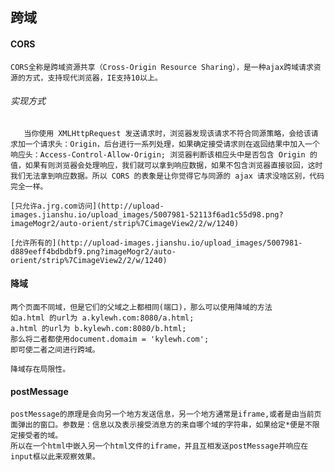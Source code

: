 ## 跨域

#### CORS
    CORS全称是跨域资源共享（Cross-Origin Resource Sharing），是一种ajax跨域请求资源的方式，支持现代浏览器，IE支持10以上。
###### 实现方式
       当你使用 XMLHttpRequest 发送请求时，浏览器发现该请求不符合同源策略，会给该请求加一个请求头：Origin，后台进行一系列处理，如果确定接受请求则在返回结果中加入一个响应头：Access-Control-Allow-Origin; 浏览器判断该相应头中是否包含 Origin 的值，如果有则浏览器会处理响应，我们就可以拿到响应数据，如果不包含浏览器直接驳回，这时我们无法拿到响应数据。所以 CORS 的表象是让你觉得它与同源的 ajax 请求没啥区别，代码完全一样。

    [只允许a.jrg.com访问](http://upload-images.jianshu.io/upload_images/5007981-52113f6ad1c55d98.png?imageMogr2/auto-orient/strip%7CimageView2/2/w/1240)

    [允许所有的](http://upload-images.jianshu.io/upload_images/5007981-d889eeff4bdbdbf9.png?imageMogr2/auto-orient/strip%7CimageView2/2/w/1240)

#### 降域
    两个页面不同域，但是它们的父域之上都相同(端口)，那么可以使用降域的方法
    如a.html 的url为 a.kylewh.com:8080/a.html;
    a.html 的url为 b.kylewh.com:8080/b.html;
    那么将二者都使用document.domaim = 'kylewh.com';
    即可使二者之间进行跨域。

    降域存在局限性。


#### postMessage
    postMessage的原理是会向另一个地方发送信息，另一个地方通常是iframe,或者是由当前页面弹出的窗口。参数是：信息以及表示接受消息方的来自哪个域的字符串，如果给定*便是不限定接受者的域。
    所以在一个html中嵌入另一个html文件的iframe，并且互相发送postMessage并响应在input框以此来观察效果。
